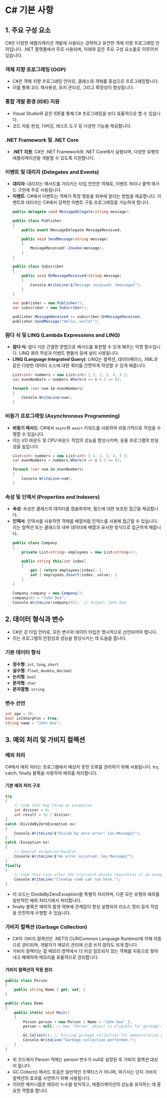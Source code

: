 # C# 기본 사항

## 1. 주요 구성 요소

C#은 다양한 애플리케이션 개발에 사용되는 강력하고 유연한 객체 지향 프로그래밍 언어입니다. .NET 플랫폼에서 주로 사용되며, 아래와 같은 주요 구성 요소들로 이루어져 있습니다.

### 객체 지향 프로그래밍 (OOP)
- C#은 객체 지향 프로그래밍 언어로, 클래스와 객체를 중심으로 프로그래밍합니다.
- 이를 통해 코드 재사용성, 유지 관리성, 그리고 확장성이 향상됩니다.

### 통합 개발 환경 (IDE) 지원
- Visual Studio와 같은 IDE를 통해 C# 프로그래밍을 보다 효율적으로 할 수 있습니다.
- 코드 자동 완성, 디버깅, 테스트 도구 등 다양한 기능을 제공합니다.

### .NET Framework 및 .NET Core
- **.NET 지원**: C#은 .NET Framework와 .NET Core에서 실행되며, 다양한 유형의 애플리케이션을 개발할 수 있도록 지원합니다.

### 이벤트 및 대리자 (Delegates and Events)
- **대리자**: 대리자는 메서드를 가리키는 타입 안전한 객체로, 이벤트 처리나 콜백 메서드 구현에 주로 사용됩니다.
- **이벤트**: C#에서 이벤트는 객체가 특정 행동을 외부에 알리는 방법을 제공합니다. 이벤트와 대리자는 C#에서 강력한 이벤트 구동 프로그래밍을 가능하게 합니다.
  ```csharp
  public delegate void MessageDelegate(string message);
  
  public class Publisher
  {
      public event MessageDelegate MessageReceived;
  
      public void SendMessage(string message)
      {
          MessageReceived?.Invoke(message);
      }
  }
  
  public class Subscriber
  {
      public void OnMessageReceived(string message)
      {
          Console.WriteLine($"Message received: {message}");
      }
  }
  
  var publisher = new Publisher();
  var subscriber = new Subscriber();
  
  publisher.MessageReceived += subscriber.OnMessageReceived;
  publisher.SendMessage("Hello, world!");
  ```

### 람다 식 및 LINQ (Lambda Expressions and LINQ)
- **람다 식**: 람다 식은 간결한 문법으로 메서드를 표현할 수 있게 해주는 익명 함수입니다. LINQ 쿼리 작성과 이벤트 핸들러 등에 널리 사용됩니다.
- **LINQ (Language Integrated Query)**: LINQ는 컬렉션, 데이터베이스, XML과 같은 다양한 데이터 소스에 대한 쿼리를 간편하게 작성할 수 있게 해줍니다.
  ```csharp
  List<int> numbers = new List<int> { 1, 2, 3, 4, 5 };
  var evenNumbers = numbers.Where(n => n % 2 == 0);
  
  foreach (var num in evenNumbers)
  {
      Console.WriteLine(num);
  }
  ```
### 비동기 프로그래밍 (Asynchronous Programming)
- **비동기 메서드**: C#에서 `async`와 `await` 키워드를 사용하여 비동기적으로 작업을 수행할 수 있습니다.
- 이는 I/O 바운드 및 CPU 바운드 작업의 성능을 향상시키며, 응용 프로그램의 반응성을 높입니다.
  ```csharp
  List<int> numbers = new List<int> { 1, 2, 3, 4, 5 };
  var evenNumbers = numbers.Where(n => n % 2 == 0);
  
  foreach (var num in evenNumbers)
  {
      Console.WriteLine(num);
  }
  ```

### 속성 및 인덱서 (Properties and Indexers)
- **속성**: 속성은 클래스의 데이터를 캡슐화하며, 필드에 대한 보호된 접근을 제공합니다.
- **인덱서**: 인덱서를 사용하면 객체를 배열처럼 인덱스를 사용해 접근할 수 있습니다. 이는 컬렉션 또는 클래스의 내부 데이터에 배열과 유사한 방식으로 접근하게 해줍니다.
  ```csharp
  public class Company
  {
      private List<string> employees = new List<string>();
  
      public string this[int index]
      {
          get { return employees[index]; }
          set { employees.Insert(index, value); }
      }
  }
  
  Company company = new Company();
  company[0] = "John Doe";
  Console.WriteLine(company[0]);  // Output: John Doe
  ```

## 2. 데이터 형식과 변수

- C#은 강 타입 언어로, 모든 변수와 데이터 타입은 명시적으로 선언되어야 합니다. 
- 이는 프로그램의 안정성과 성능을 향상시키는 데 도움을 줍니다.

### 기본 데이터 형식
- **정수형**: `int`, `long`, `short`
- **실수형**: `float`, `double`, `decimal`
- **논리형**: `bool`
- **문자형**: `char`
- **문자열형**: `string`

### 변수 선언
```csharp
int age = 30;
bool isCSharpFun = true;
string name = "John Doe";
```

## 3. 예외 처리 및 가비지 컬렉션
### 예외 처리
C#에서 예외 처리는 프로그램에서 예상치 못한 오류를 관리하기 위해 사용됩니다. 
try, catch, finally 블록을 사용하여 예외를 처리합니다.

#### 기본 예외 처리 구조
```csharp
try
{
    // Code that may throw an exception
    int divisor = 0;
    int result = 12 / divisor;
}
catch (DivideByZeroException ex)
{
    Console.WriteLine($"Divide by zero error: {ex.Message}");
}
catch (Exception ex)
{
    // General exception handler
    Console.WriteLine($"An error occurred: {ex.Message}");
}
finally
{
    // Code that runs after the try/catch blocks regardless of an exception
    Console.WriteLine("Cleanup code can run here.");
}
```
- 이 코드는 DivideByZeroException을 특별히 처리하며, 다른 모든 유형의 예외를 일반적인 예외 처리기에서 처리합니다. 
- finally 블록은 예외의 발생 여부에 관계없이 항상 실행되어 리소스 정리 등의 작업을 안전하게 수행할 수 있습니다.


### 가비지 컬렉션 (Garbage Collection) 
- C#의 가비지 컬렉션은 .NET의 CLR(Common Language Runtime)에 의해 자동으로 관리되며, 개발자가 메모리 관리에 신경 쓰지 않아도 되게 합니다. 
- 가비지 컬렉터는 힙 메모리 영역에서 더 이상 참조되지 않는 객체를 자동으로 찾아내고 해제하여 메모리를 효율적으로 관리합니다.
#### 가비지 컬렉션의 작동 원리
```csharp
public class Person
{
    public string Name { get; set; }
}

public class Demo
{
    public static void Main()
    {
        Person person = new Person { Name = "John Doe" };
        person = null; // Now 'Person' object is eligible for garbage collection

        GC.Collect(); // Forcing garbage collection for demonstration purposes
        Console.WriteLine("Garbage collection performed.");
    }
}
```
- 위 코드에서 Person 객체는 person 변수가 null로 설정된 후 가비지 컬렉션 대상이 됩니다. 
- GC.Collect() 메서드 호출은 일반적인 프랙티스가 아니며, 여기서는 단지 가비지 컬렉션의 효과를 시연하기 위해 사용됩니다.
- 이러한 메커니즘은 메모리 누수를 방지하고, 애플리케이션의 성능을 유지하는 데 중요한 역할을 합니다.
